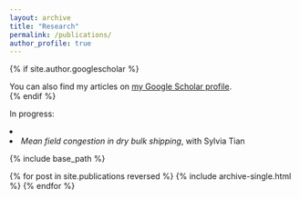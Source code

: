 ```yaml
---
layout: archive
title: "Research"
permalink: /publications/
author_profile: true
---
```


{% if site.author.googlescholar %}
  <div class="wordwrap">You can also find my articles on <a href="{{site.author.googlescholar}}">my Google Scholar profile</a>.</div>
{% endif %}

In progress:

<li>
    <li><i>Mean field congestion in dry bulk shipping</i>, with Sylvia Tian</li>
</li>

{% include base_path %}

{% for post in site.publications reversed %}
  {% include archive-single.html %}
{% endfor %}
